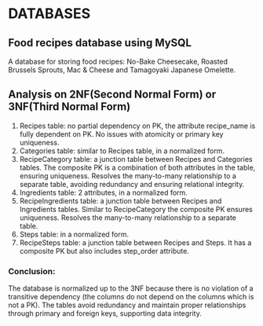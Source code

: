 # DATABASES
## Food recipes database using MySQL

A database for storing food recipes: No-Bake Cheesecake, Roasted Brussels Sprouts, Mac & Cheese and Tamagoyaki Japanese Omelette.

## Analysis on 2NF(Second Normal Form) or 3NF(Third Normal Form)

1. Recipes table: no partial dependency on PK, the attribute recipe_name is fully dependent on PK. No issues with atomicity or primary key uniqueness.
1. Categories table: similar to Recipes table, in a normalized form.
1. RecipeCategory table: a junction table between Recipes and Categories tables. The composite PK is a combination of both attributes in the table, ensuring uniqueness. Resolves the many-to-many relationship to a separate table, avoiding redundancy and ensuring relational integrity.
1. Ingredients table: 2 attributes, in a normalized form.
1. RecipeIngredients table: a junction table between Recipes and Ingredients tables. Similar to RecipeCategory the composite PK ensures uniqueness. Resolves the many-to-many relationship to a separate table.
1. Steps table: in a normalized form.
1. RecipeSteps table: a junction table between Recipes and Steps. It has a composite PK but also includes step_order attribute. 

### Conclusion: 
The database is normalized up to the 3NF because there is no violation of a transitive dependency (the columns do not depend on the columns which is not a PK). The tables avoid redundancy and maintain proper relationships through primary and foreign keys, supporting data integrity. 
